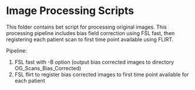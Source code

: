 # Image Processing Scripts #
This folder contains bet script for processing original images. This processing pipeline includes bias field correction using FSL fast, then registering each patient scan to first time point available using FLIRT. 

Pipeline:
1. FSL fast with -B option (output bias corrected images to directory OG_Scans_Bias_Corrected)
2. FSL flirt to register bias corrected images to first time point available for each patient


